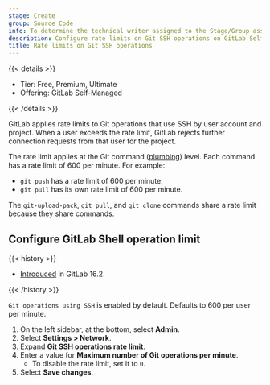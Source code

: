 ```yaml
---
stage: Create
group: Source Code
info: To determine the technical writer assigned to the Stage/Group associated with this page, see https://handbook.gitlab.com/handbook/product/ux/technical-writing/#assignments
description: Configure rate limits on Git SSH operations on GitLab Self-Managed.
title: Rate limits on Git SSH operations
---
```


{{< details >}}

- Tier: Free, Premium, Ultimate
- Offering: GitLab Self-Managed

{{< /details >}}

GitLab applies rate limits to Git operations that use SSH by user account and project. When a user
exceeds the rate limit, GitLab rejects further connection requests from that user for the project.

The rate limit applies at the Git command ([plumbing](https://git-scm.com/book/en/v2/Git-Internals-Plumbing-and-Porcelain)) level.
Each command has a rate limit of 600 per minute. For example:

- `git push` has a rate limit of 600 per minute.
- `git pull` has its own rate limit of 600 per minute.

The `git-upload-pack`, `git pull`, and `git clone` commands share a rate limit because they share commands.

## Configure GitLab Shell operation limit

{{< history >}}

- [Introduced](https://gitlab.com/gitlab-org/gitlab/-/merge_requests/123761) in GitLab 16.2.

{{< /history >}}

`Git operations using SSH` is enabled by default. Defaults to 600 per user per minute.

1. On the left sidebar, at the bottom, select **Admin**.
1. Select **Settings > Network**.
1. Expand **Git SSH operations rate limit**.
1. Enter a value for **Maximum number of Git operations per minute**.
   - To disable the rate limit, set it to `0`.
1. Select **Save changes**.
